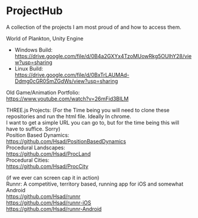 # ProjectHub
A collection of the projects I am most proud of and how to access them.


World of Plankton, Unity Engine  
 * Windows Build:  
https://drive.google.com/file/d/0B4a2GXYx4TzoMUowRkg5OUlhY28/view?usp=sharing  
 * Linux Build:  
https://drive.google.com/file/d/0BxTrLAUMAd-Ddmg0cGR0SmZGdWs/view?usp=sharing  
  
Old Game/Animation Portfolio:  
https://www.youtube.com/watch?v=26mFid3BILM

THREE.js Projects:
(For the Time being you will need to clone these repositories and run the html file.  Ideally In chrome.  
I want to get a simple URL you can go to, but for the time being this will have to suffice.  Sorry)  
Position Based Dynamics:  
https://github.com/Hsad/PositionBasedDynamics  
Procedural Landscapes:  
https://github.com/Hsad/ProcLand  
Procedural Cities:  
https://github.com/Hsad/ProcCity  

(if we ever can screen cap it in action)  
Runnr: A competitive, territory based, running app for iOS and somewhat Android  
https://github.com/Hsad/runnr  
https://github.com/Hsad/runnr-iOS  
https://github.com/Hsad/runnr-Android  

